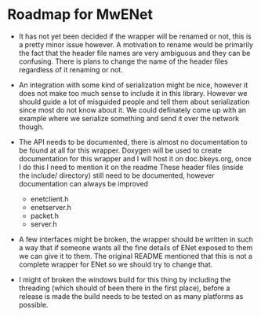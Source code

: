 Roadmap for MwENet
==================
- It has not yet been decided if the wrapper will be renamed or not, this is a pretty minor issue however. A motivation to rename would be primarily the fact that the header file names are very ambiguous and they can be confusing. There is plans to change the name of the header files regardless of it renaming or not.

- An integration with some kind of serialization might be nice, however it does not make too much sense to include it in this library. However we should guide a lot of misguided people and tell them about serialization since most do not know about it. We could definately come up with an example where we serialize something and send it over the network though.

- The API needs to be documented, there is almost no documentation to be found at all for this wrapper. Doxygen will be used to create documentation for this wrapper and I will host it on doc.bkeys.org, once I do this I need to mention it on the readme
  These header files (inside the include/ directory) still need to be documented, however documentation can always be improved
  - enetclient.h
  - enetserver.h
  - packet.h
  - server.h

- A few interfaces might be broken, the wrapper should be written in such a way that if someone wants all the fine details of ENet exposed to them we can give it to them. The original README mentioned that this is not a complete wrapper for ENet so we should try to change that.

- I might of broken the windows build for this thing by including the threading (which should of been there in the first place), before a release is made the build needs to be tested on as many platforms as possible.
